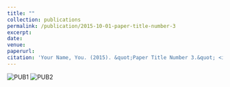 ```yaml
---
title: ""
collection: publications
permalink: /publication/2015-10-01-paper-title-number-3
excerpt: 
date: 
venue: 
paperurl:
citation: 'Your Name, You. (2015). &quot;Paper Title Number 3.&quot; <i>Journal 1</i>. 1(3).'
---
```


![PUB1](https://xipeng13.github.io/homepage/images/PUBLICATION-1.jpg)
![PUB2](https://xipeng13.github.io/homepage/images/PUBLICATION-2.jpg)
